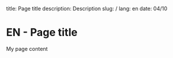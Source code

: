 title: Page title
description: Description
slug: /
lang: en
date: 04/10

# EN - Page title

My page content

